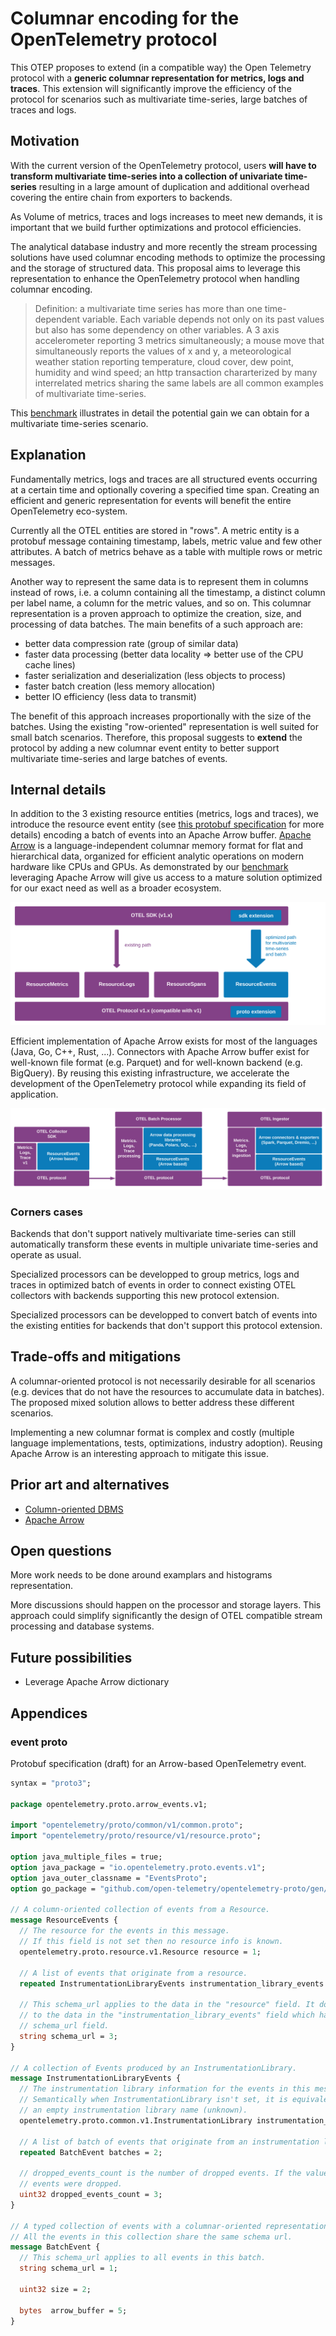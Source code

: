 # Columnar encoding for the OpenTelemetry protocol

This OTEP proposes to extend (in a compatible way) the Open Telemetry protocol with a **generic columnar representation
for metrics, logs and traces**. This extension will significantly improve the efficiency of the protocol for scenarios
such as multivariate time-series, large batches of traces and logs.

## Motivation

With the current version of the OpenTelemetry protocol, users **will have to transform multivariate time-series into a
collection of univariate time-series** resulting in a large amount of duplication and additional overhead covering the
entire chain from exporters to backends.

As Volume of metrics, traces and logs increases to meet new demands, it is important that we build further optimizations
and protocol efficiencies.

The analytical database industry and more recently the stream processing solutions have used columnar encoding methods
to optimize the processing and the storage of structured data. This proposal aims to leverage this representation to
enhance the OpenTelemetry protocol when handling columnar encoding.

> Definition: a multivariate time series has more than one time-dependent variable. Each variable depends not only on
its past values but also has some dependency on other variables. A 3 axis accelerometer reporting 3 metrics simultaneously;
a mouse move that simultaneously reports the values of x and y, a meteorological weather station reporting temperature,
cloud cover, dew point, humidity and wind speed; an http transaction chararterized by many interrelated metrics sharing
the same labels are all common examples of multivariate time-series.

This [benchmark](https://github.com/lquerel/otel-multivariate-time-series/blob/main/README2.md) illustrates in detail
the potential gain we can obtain for a multivariate time-series scenario.

## Explanation

Fundamentally metrics, logs and traces are all structured events occurring at a certain time and optionally covering a
specified time span. Creating an efficient and generic representation for events will benefit the entire OpenTelemetry
eco-system.

Currently all the OTEL entities are stored in "rows". A metric entity is a protobuf message containing timestamp, labels,
metric value and few other attributes. A batch of metrics behave as a table with multiple rows or metric messages.

Another way to represent the same data is to represent them in columns instead of rows, i.e. a column containing all the
timestamp, a distinct column per label name, a column for the metric values, and so on. This columnar representation is
a proven approach to optimize the creation, size, and processing of data batches. The main benefits of a such approach are:
* better data compression rate (group of similar data)
* faster data processing (better data locality => better use of the CPU cache lines)
* faster serialization and deserialization (less objects to process)
* faster batch creation (less memory allocation)
* better IO efficiency (less data to transmit)

The benefit of this approach increases proportionally with the size of the batches. Using the existing "row-oriented"
representation is well suited for small batch scenarios. Therefore, this proposal suggests to **extend** the protocol by
adding a new columnar event entity to better support multivariate time-series and large batches of events.

## Internal details

In addition to the 3 existing resource entities (metrics, logs and traces), we introduce the resource event entity (see [this protobuf specification](#event-proto)
for more details) encoding a batch of events into an Apache Arrow buffer. [Apache Arrow](https://arrow.apache.org/) is
a language-independent columnar memory format for flat and hierarchical data, organized for efficient analytic operations
on modern hardware like CPUs and GPUs. As demonstrated by our [benchmark](https://github.com/lquerel/otel-multivariate-time-series/blob/main/README2.md)
leveraging Apache Arrow will give us access to a mature solution optimized for our exact need as well as a broader ecosystem.

![resource-events](img/0156-resource-events.svg)

Efficient implementation of Apache Arrow exists for most of the languages (Java, Go, C++, Rust, ...). Connectors with Apache Arrow
buffer exist for well-known file format (e.g. Parquet) and for well-known backend (e.g. BigQuery). By reusing this existing infrastructure,
we accelerate the development of the OpenTelemetry protocol while expanding its field of application.

![arrow-ecosystem](img/0156-arrow-ecosystem.svg)

### Corners cases

Backends that don't support natively multivariate time-series can still automatically transform these events in multiple univariate time-series and operate as usual.

Specialized processors can be developped to group metrics, logs and traces in optimized batch of events in order to connect existing OTEL collectors with backends supporting this new protocol extension.

Specialized processors can be developped to convert batch of events into the existing entities for backends that don't support this protocol extension.

## Trade-offs and mitigations

A columnar-oriented protocol is not necessarily desirable for all scenarios (e.g. devices that do not have the resources to accumulate data in batches). The proposed mixed solution allows to better address these different scenarios.

Implementing a new columnar format is complex and costly (multiple language implementations, tests, optimizations, industry adoption). Reusing Apache Arrow is an interesting approach to mitigate this issue.

## Prior art and alternatives
* [Column-oriented DBMS](https://en.wikipedia.org/wiki/Column-oriented_DBMS) 
* [Apache Arrow](https://arrow.apache.org/)

## Open questions
More work needs to be done around examplars and histograms representation.

More discussions should happen on the processor and storage layers. This approach could simplify significantly the design of OTEL compatible stream processing and database systems.

## Future possibilities
* Leverage Apache Arrow dictionary

## Appendices

### event proto
Protobuf specification (draft) for an Arrow-based OpenTelemetry event.

```protobuf
syntax = "proto3";

package opentelemetry.proto.arrow_events.v1;

import "opentelemetry/proto/common/v1/common.proto";
import "opentelemetry/proto/resource/v1/resource.proto";

option java_multiple_files = true;
option java_package = "io.opentelemetry.proto.events.v1";
option java_outer_classname = "EventsProto";
option go_package = "github.com/open-telemetry/opentelemetry-proto/gen/go/events/v1";

// A column-oriented collection of events from a Resource.
message ResourceEvents {
  // The resource for the events in this message.
  // If this field is not set then no resource info is known.
  opentelemetry.proto.resource.v1.Resource resource = 1;

  // A list of events that originate from a resource.
  repeated InstrumentationLibraryEvents instrumentation_library_events = 2;

  // This schema_url applies to the data in the "resource" field. It does not apply
  // to the data in the "instrumentation_library_events" field which have their own
  // schema_url field.
  string schema_url = 3;
}

// A collection of Events produced by an InstrumentationLibrary.
message InstrumentationLibraryEvents {
  // The instrumentation library information for the events in this message.
  // Semantically when InstrumentationLibrary isn't set, it is equivalent with
  // an empty instrumentation library name (unknown).
  opentelemetry.proto.common.v1.InstrumentationLibrary instrumentation_library = 1;

  // A list of batch of events that originate from an instrumentation library.
  repeated BatchEvent batches = 2;

  // dropped_events_count is the number of dropped events. If the value is 0, then no
  // events were dropped.
  uint32 dropped_events_count = 3;
}

// A typed collection of events with a columnar-oriented representation.
// All the events in this collection share the same schema url.
message BatchEvent {
  // This schema_url applies to all events in this batch.
  string schema_url = 1;

  uint32 size = 2;

  bytes  arrow_buffer = 5;
}
```
